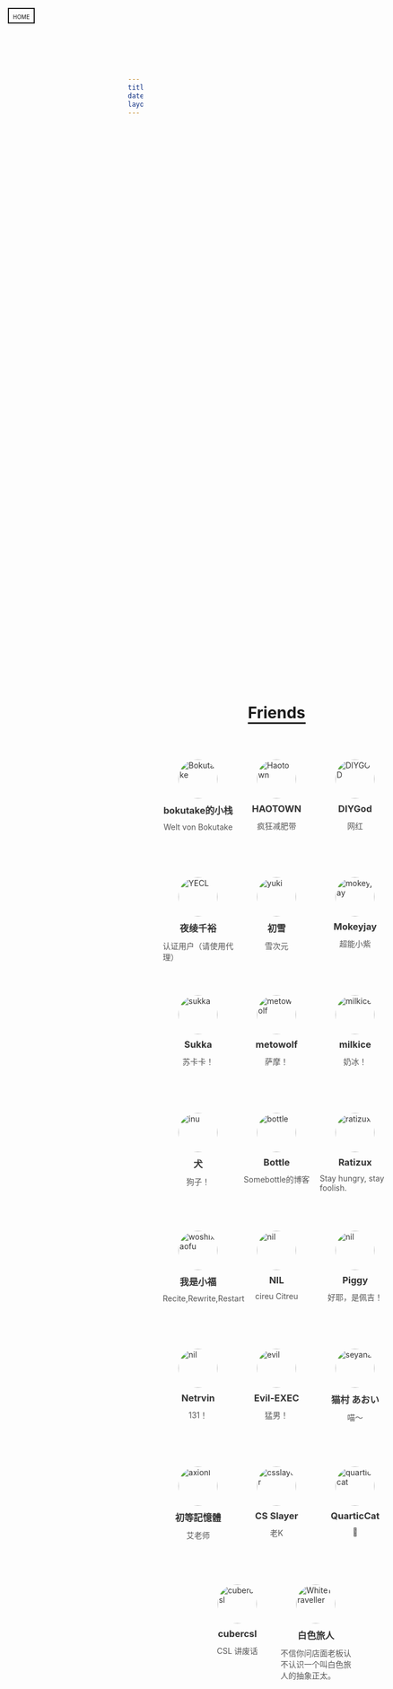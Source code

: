 ```yaml
---
title: Friends
date: 2020-02-19 23:48:12
layout: false
---
```


<!DOCTYPE html>
<html lang="en">
<head>
    <meta charset="UTF-8">
    <meta name="viewport" content="width=device-width, initial-scale=1.0">
    <title>Friends</title>
    <style>
:root{
    font-family: "Sitka","Georgia", "Source Han Serif SC", "Noto Serif CJK SC",serif;
}
main {
    display: flex;
    flex-direction: column;
    align-items: center;
    align-self: center;
    /*margin: -15% 0 0 0;*/
}
a{
    color:#333;
    text-decoration:none;
    width:10em;
    height:15em;
}
article.friends {
    display: flex;
    margin: 0.5em;
    flex-direction: column;
}
img.avatar {border-radius: 100%;width: 5em;height: 5em;align-self: center;object-fit:cover;}
.friends-container {
    max-width:120vh;
    display: flex;
    width: fit-content;
    align-content: center;
    justify-content: center;
    flex-wrap: wrap;
}
.friends h3 {
    margin: 0.5em auto;
}
.friends figure {
    margin: 0.1em auto;
    color: #555;
}
h1 {
    width: fit-content;
    border-bottom: solid;
    margin-bottom: 2em;
}
body {
    display: flex;
    min-height: 100vh;
    margin-top: 5em;
    justify-content: center;
}
.home-button {
    position: fixed;
    left: 1em;
    top: 1em;
    border: solid 2px;
    padding: .25em .5em;
    font-variant: all-petite-caps;
}</style>
</head>
<body>
    <div class="home-button" onclick="location.href = '/'">HOME</div>
    <main>
        <h1>Friends</h1>
        <div class="friends-container">
            <a href="https://bokutake.com"><article class="friends">
                <img src="https://secure.gravatar.com/avatar/86ef10df2865daf36471371b8260e138?s=100" alt="Bokutake" class="avatar">
                <h3>bokutake的小栈</h3>
                <figure>Welt von Bokutake</figure>
            </article></a>
            <a href="https://haotown.cn/"><article class="friends">
                <img src="https://secure.gravatar.com/avatar/d0b3bc8c616d20b72ba5d59a7a1c6c79?s=100" alt="Haotown" class="avatar">
                <h3>HAOTOWN</h3>
                <figure>疯狂减肥带</figure>
            </article></a><a href="https://diygod.me/"><article class="friends">
                <img src="https://avatars.githubusercontent.com/u/8266075" alt="DIYGOD " class="avatar" width="100" height="100">
                <h3>DIYGod</h3>
                <figure>网红</figure>
            </article></a><a href="https://yecl.net/"><article class="friends">
                <img src="https://i.loli.net/2020/03/18/OUNRqcV62gatu8M.png" alt="YECL" class="avatar" width="100" height="100">
                <h3>夜绫千裕</h3>
                <figure>认证用户（请使用代理）</figure>
            </article></a><a href="https://me.lolipet.moe/"><article class="friends">
                <img src="https://i.loli.net/2020/03/20/AsjGK1p3XxNyDZk.png" alt="yuki" class="avatar" width="100" height="100">
                <h3>初雪</h3>
                <figure>雪次元</figure>
            </article></a><a href="https://www.mokeyjay.com/"><article class="friends">
                <img src="https://www.mokeyjay.com/headimg.png" alt="mokeyjay" class="avatar" width="100" height="100">
                <h3>Mokeyjay</h3>
                <figure>超能小紫</figure>
            </article></a><a href="https://skk.moe/"><article class="friends">
                <img src="https://cdn.jsdelivr.net/npm/skx@0.0.1/avatar/128x128.png" alt="sukka" class="avatar" width="100" height="100">
                <h3>Sukka</h3>
                <figure>苏卡卡！</figure>
            </article></a><a href="https://i-meto.com/"><article class="friends">
                <img src="https://avatars.githubusercontent.com/u/2666735" alt="metowolf" class="avatar" width="100" height="100">
                <h3>metowolf</h3>
                <figure>萨摩！</figure>
            </article></a><a href="https://milkice.me/"><article class="friends">
                <img src="https://i.loli.net/2021/04/08/tJhjcL1Mwb6TeG9.png" alt="milkice" class="avatar" width="100" height="100">
                <h3>milkice</h3>
                <figure>奶冰！</figure>
            </article></a><a href="https://moedog.org/"><article class="friends">
                <img src="https://gravatar.loli.net/avatar/5e6892e999ca8c85a358d21164167f38?s=128" alt="inu" class="avatar" width="100" height="100">
                <h3>犬</h3>
                <figure>狗子！</figure>
            </article></a><a href="https://bottle.moe"><article class="friends">
                <img src="https://cdn.jsdelivr.net/gh/BottleSome/blog@20200212/avatar.png" alt="bottle" class="avatar" width="100" height="100">
                <h3>Bottle</h3>
                <figure>Somebottle的博客</figure>
            </article></a><a href="https://ratizux.github.io/"><article class="friends">
                <img src="https://avatars1.githubusercontent.com/u/45143513" alt="ratizux" class="avatar" width="100" height="100">
                <h3>Ratizux</h3>
                <figure>Stay hungry, stay foolish.</figure>
            </article></a><a href="https://woshixiaofu666.github.io/"><article class="friends">
                <img src="https://i.loli.net/2019/12/10/uqBgf2D3Hpzdr6x.jpg" alt="woshixiaofu" class="avatar" width="100" height="100">
                <h3>我是小福</h3>
                <figure>Recite,Rewrite,Restart</figure>
            </article></a><a href="https://cireu.github.io/"><article class="friends">
                <img src="https://i.loli.net/2020/08/25/QORM8gt1J75SXs9.jpg" alt="nil" class="avatar" width="100" height="100">
                <h3>NIL</h3>
                <figure>cireu Citreu</figure>
            </article></a><a href="https://blog.piggy.moe/"><article class="friends">
                <img src="https://avatars2.githubusercontent.com/u/61851016" alt="nil" class="avatar" width="100" height="100">
                <h3>Piggy</h3>
                <figure>好耶，是佩吉！</figure>
            </article></a><a href="https://blog.yuzu.im/"><article class="friends">
                <img src="https://o5.cx/s/34791d90" alt="nil" class="avatar" width="100" height="100">
                <h3>Netrvin</h3>
                <figure>131！</figure>
            </article></a><a href="https://evex.one/"><article class="friends">
                <img src="https://i.loli.net/2021/05/06/ctlqa2oYDBL8zM9.png" alt="evil" class="avatar" width="100" height="100">
                <h3>Evil-EXEC</h3>
                <figure>猛男！</figure>
            </article></a><a href="https://nekoquq.github.io/"><article class="friends">
                <img src="https://avatars.githubusercontent.com/u/72908391?v=4" alt="seyana" class="avatar" width="100" height="100">
                <h3>猫村 あおい</h3>
                <figure>喵～</figure>
            </article></a><a href="https://axionl.me/"><article class="friends">
                <img src="https://axionl.me/img/avatar_hub1dc8a650b495c118164fb85da876e1e_643833_300x0_resize_q75_box.jpg" alt="axionl" class="avatar" width="100" height="100">
                <h3>初等記憶體</h3>
                <figure>艾老师</figure>
            </article></a><a href="https://www.csslayer.info/wordpress/"><article class="friends">
                <img src="https://avatars.githubusercontent.com/u/259684" alt="csslayer" class="avatar" width="100" height="100">
                <h3>CS Slayer</h3>
                <figure>老K</figure>
            </article></a><a href="https://blog.quarticcat.com/"><article class="friends">
                <img src="https://blog.quarticcat.com/apple-touch-icon.png" alt="quarticcat" class="avatar" width="100" height="100">
                <h3>QuarticCat</h3>
                <figure>🔮</figure>
            </article></a><a href="https://cubercsl.site/"><article class="friends">
                <img src="https://cubercsl.site/img/avatar_hua4a887aea5bb6b142fecd4aa531cdef7_143548_300x0_resize_box_2.png" alt="cubercsl" class="avatar" width="100" height="100">
                <h3>cubercsl</h3>
                <figure>CSL 讲废话</figure>
            </article></a><a href="https://zeror.xyz/"><article class="friends">
                <img src="https://avatars.githubusercontent.com/u/98015097" alt="WhiteTraveller" class="avatar" width="100" height="100">
                <h3>白色旅人</h3>
                <figure>不信你问店面老板认不认识一个叫白色旅人的抽象正太。</figure>
            </article></a>
        </div>
    </main> 
</body>
</html>
